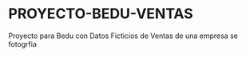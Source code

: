 # PROYECTO-BEDU-VENTAS
Proyecto para Bedu con Datos Ficticios de Ventas de una empresa se fotogrfia
